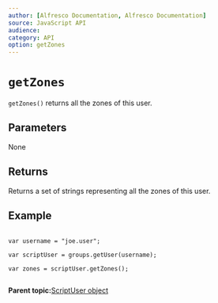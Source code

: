 ```yaml
---
author: [Alfresco Documentation, Alfresco Documentation]
source: JavaScript API
audience: 
category: API
option: getZones
---
```


# `getZones`

`getZones()` returns all the zones of this user.

## Parameters

None

## Returns

Returns a set of strings representing all the zones of this user.

## Example

```

var username = "joe.user";

var scriptUser = groups.getUser(username);

var zones = scriptUser.getZones();
      
```

**Parent topic:**[ScriptUser object](../references/API-JS-ScriptUser.md)

